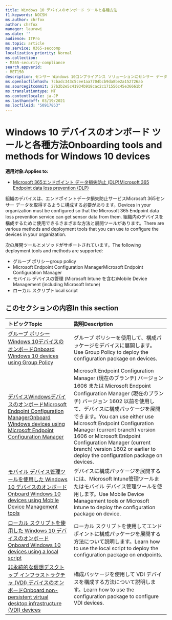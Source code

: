 ```yaml
---
title: Windows 10 デバイスのオンボード ツールと各種方法
f1.keywords: NOCSH
ms.author: chrfox
author: chrfox
manager: laurawi
ms.date: ''
audience: ITPro
ms.topic: article
ms.service: O365-seccomp
localization_priority: Normal
ms.collection:
- M365-security-compliance
search.appverid:
- MET150
description: センサー Windows 10コンプライアンス ソリューションにセンサー データを送信できるよう、Microsoft 365デバイスをオンボードする
ms.openlocfilehash: 7cbadc343c5cee1aa7704bcb9da8be2a152726ab
ms.sourcegitcommit: 27b2b2e5c41934b918cac2c171556c45e36661bf
ms.translationtype: MT
ms.contentlocale: ja-JP
ms.lasthandoff: 03/19/2021
ms.locfileid: "50917853"
---
```

# <a name="onboarding-tools-and-methods-for-windows-10-devices"></a><span data-ttu-id="26b8c-103">Windows 10 デバイスのオンボード ツールと各種方法</span><span class="sxs-lookup"><span data-stu-id="26b8c-103">Onboarding tools and methods for Windows 10 devices</span></span>

<span data-ttu-id="26b8c-104">**適用対象:**</span><span class="sxs-lookup"><span data-stu-id="26b8c-104">**Applies to:**</span></span>
- [<span data-ttu-id="26b8c-105">Microsoft 365エンドポイント データ損失防止 (DLP)</span><span class="sxs-lookup"><span data-stu-id="26b8c-105">Microsoft 365 Endpoint data loss prevention (DLP)</span></span>](./endpoint-dlp-learn-about.md)

<span data-ttu-id="26b8c-106">組織のデバイスは、エンドポイントデータ損失防止サービスMicrosoft 365センサー データを取得するように構成する必要があります。</span><span class="sxs-lookup"><span data-stu-id="26b8c-106">Devices in your organization must be configured so that the Microsoft 365 Endpoint data loss prevention service can get sensor data from them.</span></span> <span data-ttu-id="26b8c-107">組織内のデバイスを構成するために使用できるさまざまな方法と展開ツールがあります。</span><span class="sxs-lookup"><span data-stu-id="26b8c-107">There are various methods and deployment tools that you can use to configure the devices in your organization.</span></span>

<span data-ttu-id="26b8c-108">次の展開ツールとメソッドがサポートされています。</span><span class="sxs-lookup"><span data-stu-id="26b8c-108">The following deployment tools and methods are supported:</span></span>

- <span data-ttu-id="26b8c-109">グループ ポリシー</span><span class="sxs-lookup"><span data-stu-id="26b8c-109">group policy</span></span>
- <span data-ttu-id="26b8c-110">Microsoft Endpoint Configuration Manager</span><span class="sxs-lookup"><span data-stu-id="26b8c-110">Microsoft Endpoint Configuration Manager</span></span>
- <span data-ttu-id="26b8c-111">モバイル デバイスの管理 (Microsoft Intune を含む)</span><span class="sxs-lookup"><span data-stu-id="26b8c-111">Mobile Device Management (including Microsoft Intune)</span></span>
- <span data-ttu-id="26b8c-112">ローカル スクリプト</span><span class="sxs-lookup"><span data-stu-id="26b8c-112">local script</span></span>

## <a name="in-this-section"></a><span data-ttu-id="26b8c-113">このセクションの内容</span><span class="sxs-lookup"><span data-stu-id="26b8c-113">In this section</span></span>
<span data-ttu-id="26b8c-114">トピック</span><span class="sxs-lookup"><span data-stu-id="26b8c-114">Topic</span></span> | <span data-ttu-id="26b8c-115">説明</span><span class="sxs-lookup"><span data-stu-id="26b8c-115">Description</span></span>
:---|:---
[<span data-ttu-id="26b8c-116">グループ ポリシー Windows 10デバイスのオンボード</span><span class="sxs-lookup"><span data-stu-id="26b8c-116">Onboard Windows 10 devices using Group Policy</span></span>](dlp-configure-endpoints-gp.md) | <span data-ttu-id="26b8c-117">グループ ポリシーを使用して、構成パッケージをデバイスに展開します。</span><span class="sxs-lookup"><span data-stu-id="26b8c-117">Use Group Policy to deploy the configuration package on devices.</span></span>
[<span data-ttu-id="26b8c-118">デバイスWindowsデバイスのオンボードMicrosoft Endpoint Configuration Manager</span><span class="sxs-lookup"><span data-stu-id="26b8c-118">Onboard Windows devices using Microsoft Endpoint Configuration Manager</span></span>](dlp-configure-endpoints-sccm.md) | <span data-ttu-id="26b8c-119">Microsoft Endpoint Configuration Manager (現在のブランチ) バージョン 1606 または Microsoft Endpoint Configuration Manager (現在のブランチ) バージョン 1602 以前を使用して、デバイスに構成パッケージを展開できます。</span><span class="sxs-lookup"><span data-stu-id="26b8c-119">You can use either use Microsoft Endpoint Configuration Manager (current branch) version 1606 or Microsoft Endpoint Configuration Manager (current branch) version 1602 or earlier to deploy the configuration package on devices.</span></span>
[<span data-ttu-id="26b8c-120">モバイル デバイス管理ツールを使用した Windows 10 デバイスのオンボード</span><span class="sxs-lookup"><span data-stu-id="26b8c-120">Onboard Windows 10 devices using Mobile Device Management tools</span></span>](dlp-configure-endpoints-mdm.md) | <span data-ttu-id="26b8c-121">デバイスに構成パッケージを展開するには、Microsoft Intune管理ツールまたはモバイル デバイス管理ツールを使用します。</span><span class="sxs-lookup"><span data-stu-id="26b8c-121">Use Mobile Device Management tools or Microsoft Intune to deploy the configuration package on device.</span></span>
[<span data-ttu-id="26b8c-122">ローカル スクリプトを使用した Windows 10 デバイスのオンボード</span><span class="sxs-lookup"><span data-stu-id="26b8c-122">Onboard Windows 10 devices using a local script</span></span>](dlp-configure-endpoints-script.md) | <span data-ttu-id="26b8c-123">ローカル スクリプトを使用してエンドポイントに構成パッケージを展開する方法について説明します。</span><span class="sxs-lookup"><span data-stu-id="26b8c-123">Learn how to use the local script to deploy the configuration package on endpoints.</span></span>
[<span data-ttu-id="26b8c-124">非永続的な仮想デスクトップ インフラストラクチャ (VDI) デバイスのオンボード</span><span class="sxs-lookup"><span data-stu-id="26b8c-124">Onboard non-persistent virtual desktop infrastructure (VDI) devices</span></span>](dlp-configure-endpoints-vdi.md) | <span data-ttu-id="26b8c-125">構成パッケージを使用して VDI デバイスを構成する方法について説明します。</span><span class="sxs-lookup"><span data-stu-id="26b8c-125">Learn how to use the configuration package to configure VDI devices.</span></span>